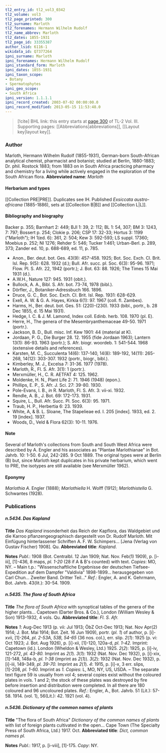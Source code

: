 ```yaml
---
tl2_entry_id: tl2_vol3_0342
tl2_volume: vol3
tl2_page_printed: 300
tl2_surname: Marloth
tl2_forenames: Hermann Wilhelm Rudolf
tl2_name_abbrev: Marloth
tl2_dates: 1855-1931
tl2_page_id: 33355387
author_lsid: 6116-1
wikidata_id: Q7377264
ipni_surname: Marloth
ipni_forenames: Hermann Wilhelm Rudolf
ipni_standard_form: Marloth
ipni_dates: 1855-1931
ipni_taxon_scope: 
- Botany
- Spermatophytes
ipni_geo_scope: 
- South Africa
ipni_version: 1.1.1.1
ipni_record_created: 2003-07-02 00:00:00.0
ipni_record_modified: 2013-05-15 11:53:48.0
---
```



> [!cite] BHL link: this entry starts at [page 300](https://www.biodiversitylibrary.org/page/33355387) of TL-2 Vol. III.
> Supporting pages: [[Abbreviations|abbreviations]], [[Layout key|layout key]].

### Author

Marloth, Hermann Wilhelm Rudolf (1855-1931), German-born South-African analytical chemist, pharmacist and botanist; studied at Berlin, 1880-1883; Dr. phil. Rostock 1883; from 1883 on in South Africa practicing pharmacy and chemistry for a living while actively engaged in the exploration of the South African flora. 
**Abbreviated name**: *Marloth*

#### Herbarium and types

[[Collection PRE|PRE]]. Duplicates see IH. Published *Exsiccata austro-africana* (1885-1886), sets at [[Collection B|B]] and [[Collection L|L]].

#### Bibliography and biography

Backer p. 355; Barnhart 2: 449; BJI 1: 39, 2: 112; BL 1: 54, 307; BM 3: 1243, 7: 797; Bossert p. 254; Clokie p. 206; CSP 17: 32-33; Hortus 3: 1199 ("Marloth"); IH 1(ed. 6): 361, 2: 504; Kew 3: 592-593; LS suppl. 17360; Moebius p. 252; NI 1276; Rehder 5: 546; Tucker 1:461; Urban-Berl. p. 289, 373; Zander ed. 10, p. 688-689, ed. 11, p. 785.
- Anon., Ber. deut. bot. Ges. 43(9): 457-458. 1925; Bot. Soc. Exch. Cl. Brit. Isl. Rep. 9(5): 628. 1932 (d.); Bull. Afr. succ. pl. Soc. 6(3): 95-96. 1971; Flow. Pl. S. Afr. 22, 1942 (portr.); J. Bot. 63: 88. 1926; The Times 15 Mai 1931 (d.).
- A.W.H., Nature 127: 945. 1931 (obit.).
- Bullock, A. A., Bibl. S. Afr. bot. 73-74, 1978 (bibl.).
- Dörfler, J., Botaniker-Adressbuch 166. 1896.
- Druce, G. C., Bot. Soc. Exch. CI. Brit. Isl. Rep. 1931: 628-629.
- Exell, A. W. & G. A. Hayes, Kirkia 6(1): 97. 1967 (coll. fl. Zambes).
- Harms, H., Ber. deut. bot. Ges. 51: (220)-(230). 1933 (bibl., portr., b. 28 Dec 1855, d. 15 Mai 1931).
- Hedge, I. C. & J. M. Lamond, Index coll. Edinb. herb. 108. 1970 (pl. E).
- Herre, H., The genera of the Mesembryanthemaceae 49-50. 1971 (portr.).
- Jackson, B. D., Bull. misc. Inf. Kew 1901: 44 (material at K).
- Jordaan, P. G., Die Burger 28. 12. 1955 (fide Jordaan 1963); Lantern 13(1): 86-93. 1963 (portr.); S. Afr. biogr. woordeb. 1: 541-544. 1968 (extensive details and references).
- Karsten, M. C., Succulenta 14(6): 137-140, 14(8): 189-192, 14(11): 265-268, 14(12): 303-307. 1932 (portr., biogr., bibl.).
- Kimberley, M. J., Excelsa 7: 31-36. 1977 (1978).
- Marloth, R., Fl. S. Afr. 3(1): 1 (portr.).
- Merxmüller, H., C. R. AETFAT 4: 125. 1962.
- Moldenke, H. N., Plant Life 2: 71. 1946 (1948) (epon.).
- Phillips, E. P., S. Afr. J. Sci. 27: 39-80. 1930.
- Pole-Evans, I. B., *in* R. Marloth, Fl. S. Afr. 3: vii-xi. 1932.
- Rendle, A. B., J. Bot. 69: 172-173. 1931.
- Squire, L., Bull. Afr. Succ. Pl. Soc. 6(3): 95. 1971.
- Traub, H. P., Herbertia 6: 23. 1939.
- White, A, & B. L. Sloane, The Stapelieae ed. I. 205 \[index\]. 1933, ed. 2. 19 \[index\]. 1937.
- Woods, D., Veld & Flora 62(3): 10-11. 1976.

#### Note

Several of Marloth's collections from South and South West Africa were described by A. Engler and his associates as "Plantae Marlothianae" in Bot. Jahrb. 10: 1-50. 6 Jul, 242-285. 9 Oct 1889. The original types were at Berlin (B) but, since Marloth kept duplicates in his private herbarium, which went to PRE, the isotypes are still available (see Merxmüller 1962).

#### Eponymy

*Marlothia A*. Engler (1888); *Marlothiella* H. Wolff (1912); *Marlothistella* G. Schwantes (1928).

### Publications

##### n.5434. Das Kapland

**Title**
*Das Kapland* insonderheit das Reich der Kapflora, das Waldgebiet und die Karroo pflanzengeographisch dargestellt von Dr. Rudolf Marloth. Mit Einfügung hinterlassener Schriften A. F. W. Schimpers... \[Jena (Verlag von Gustav Fischer) 1908\]. Qu.
**Abbreviated title**: *Kapland*.

**Notes**
*Publ*.: 1908 (Bot. Centralbl. 12 Jan 1909; Nat. Nov. Feb(1) 1909), p. \[i-iii\], \[1\]-436, 8 maps, *pl. 1-20* (28 if A & B's counted) with text. *Copies*: MO, NY. – Main t.p.: "Wissenschaftliche Ergebnisse der deutschen Tiefsee-Expedition auf dem Dampfer "Valdivia" 1898-1899... herausgegeben von Carl Chun... Zweiter Band. Dritter Teil..."
*Ref*.: Engler, A. and K. Gehrmann, Bot. Jahrb. 43(lit.): 30-54. 1909.

##### n.5435. The flora of South Africa

**Title**
*The flora of South Africa* with synoptical tables of the genera of the higher plants... Capetown (Darter Bros. & Co.), London (William Wesley & Son) 1913-1932, 4 vols. Qu.
**Abbreviated title**: *Fl. S. Afr.*

**Notes**
*1*: Aug-Dec 1913 (p. vii: Jul 1913; ÖbZ Oct-Dec 1913; Nat. Nov Apr(2) 1914; J. Bot. Mai 1914; Bot. Zeit. 16 Jun 1909), portr. (*pl. 1*) of author, p. \[i\]-xvii, \[1\]-264, *pl*. *2-53A, 53B, 54-65* (36 nos. col.), err. slip.
*2*(*1*): 1925 (p. vi: Oct 1923; J. Bot. Aug 1926), p. \[i\]-xii, \[1\]-120, 120a-d, *pl. 1-42.* Imprint: Capetown (id.). London (Wheldon & Wesley, Ltd.) 1925.
*2*(*2*): 1925, p. \[i\]-iv, 121-272, *pl. 43-80.* Imprint as *2*(*1*).
*3*(*1*): 1932 (Nat. Nov. Dec 1932), p. \[i\]-xix, \[1\]-148, 148a-b, *pl. 1-38* (imprint as *2*(*1*)).
*3*(*2*): 1932 (Nat. Nov. Dec 1932), p. \[i\]-iii, 149-349, *pl. 39-70.* Imprint as *2*(*1*).
*4*: 1915, p. \[i\]-x, 3 err. slips, \[1\]-208, *pl. 1-60.* Imprint as *1. Copies*: L, MO, NY, US, USDA. – The separate text figure 59 is usually from vol 4; several copies exist without the coloured plates in vols. 1 and 2; the stock of these plates was destroyed by fire before insertion and distribution were completed. In all there are 180 coloured and 96 uncoloured plates.
*Ref*.: Engler, A., Bot. Jahrb. 51 (Lit.): 57-58. 1914. (vol. 1), 56(Lit.): 42. 1921 (vol. 4).

##### n.5436. Dictionary of the common names of plants

**Title**
"The flora of South Africa" *Dictionary of the common names of plants* with list of foreign plants cultivated in the open... Cape Town (The Specialty Press of South Africa, Ltd.) 1917. Oct.
**Abbreviated title**: *Dict, common names pl.*

**Notes**
*Publ*.: 1917, p. \[i-viii\], \[1\]-175. *Copy*: NY.

